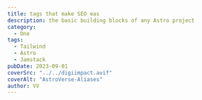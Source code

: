 ```yaml
---
title: tags that make SEO eas
description: the basic building blocks of any Astro project
category:
  - One
tags:
  - Tailwind
  - Astro
  - Jamstack
pubDate: 2023-09-01
coverSrc: "../../digiimpact.avif"
coverAlt: "AstroVerse-Aliases"
author: VV
---
```

